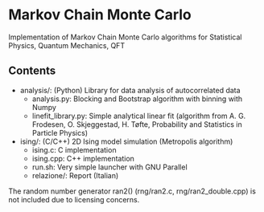 # Markov Chain Monte Carlo
Implementation of Markov Chain Monte Carlo algorithms for Statistical Physics, Quantum Mechanics, QFT

## Contents
- analysis/: (Python) Library for data analysis of autocorrelated data
    - analysis.py: Blocking and Bootstrap algorithm with binning with Numpy 
    - linefit_library.py: Simple analytical linear fit (algorithm from A. G. Frodesen, O.
   Skjeggestad, H. Tøfte, Probability and Statistics in Particle Physics)
- ising/: (C/C++) 2D Ising model simulation (Metropolis algorithm)
    - ising.c: C implementation
    - ising.cpp: C++ implementation
    - run.sh: Very simple launcher with GNU Parallel
    - relazione/: Report (Italian)
 
The random number generator ran2() (rng/ran2.c, rng/ran2_double.cpp) is not included due to licensing concerns.
